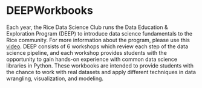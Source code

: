 # DEEPWorkbooks
Each year, the Rice Data Science Club runs the Data Education & Exploration Program (DEEP) to introduce data science fundamentals to the Rice community. For more information
about the program, please use this [video](https://www.youtube.com/watch?v=Kp6JblzEQMA). DEEP consists of 6 workshops which review each step of the data science pipeline, and
each workshop provides students with the opportunity to gain hands-on experience with common data science libraries in Python. These workbooks are intended to provide
students with the chance to work with real datasets and apply different techniques in data wrangling, visualization, and modeling. 
